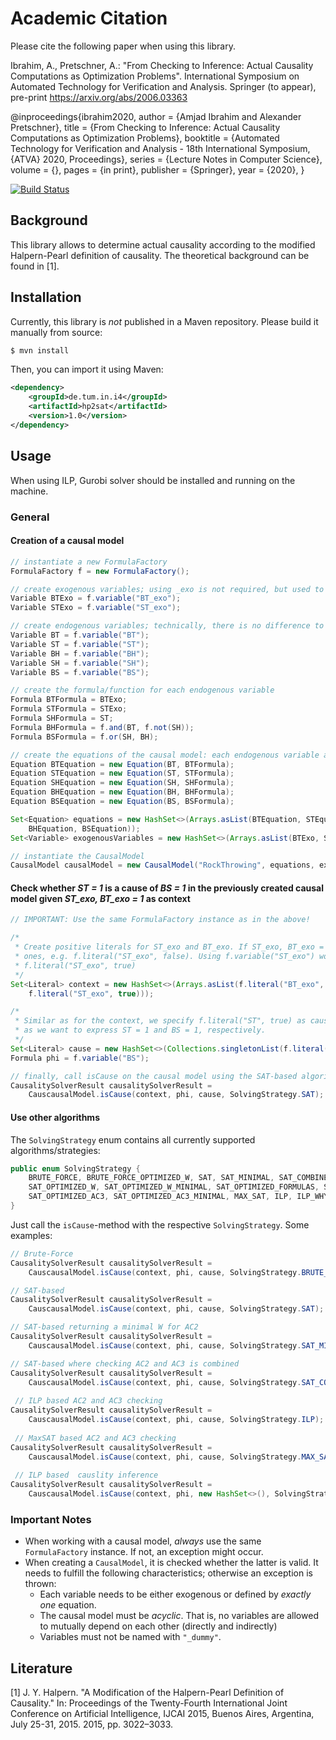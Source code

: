 # Academic Citation 
Please cite the following paper when using this library. 

Ibrahim, A., Pretschner, A.: "From Checking to Inference: Actual Causality Computations as Optimization Problems". International Symposium on Automated Technology for Verification and Analysis. Springer (to appear), pre-print https://arxiv.org/abs/2006.03363


@inproceedings{ibrahim2020,
  author    = {Amjad Ibrahim and Alexander Pretschner},
  title     = {From Checking to Inference: Actual Causality Computations as Optimization Problems},
  booktitle = {Automated Technology for Verification and Analysis - 18th International
               Symposium, {ATVA} 2020, Proceedings},
  series    = {Lecture Notes in Computer Science},
  volume    = {},
  pages     = {in print},
  publisher = {Springer},
  year      = {2020},
}


[![Build Status](https://travis-ci.com/srehwald/hp2sat.svg?token=YUmexXqP9AGj9wNMuDhx&branch=develop)](https://travis-ci.com/srehwald/hp2sat)

## Background
This library allows to determine actual causality according to the modified Halpern-Pearl definition of causality. The theoretical background can be found in [1].

## Installation

Currently, this library is _not_ published in a Maven repository. Please build it manually from source: 

```bash
$ mvn install
```
Then, you can import it using Maven:
```xml
<dependency>
    <groupId>de.tum.in.i4</groupId>
    <artifactId>hp2sat</artifactId>
    <version>1.0</version>
</dependency>
```

## Usage
When using ILP, Gurobi solver should be installed and running on the machine. 
### General

#### Creation of a causal model
```java
// instantiate a new FormulaFactory
FormulaFactory f = new FormulaFactory();

// create exogenous variables; using _exo is not required, but used to distinguish them
Variable BTExo = f.variable("BT_exo");
Variable STExo = f.variable("ST_exo");

// create endogenous variables; technically, there is no difference to exogenous ones
Variable BT = f.variable("BT");
Variable ST = f.variable("ST");
Variable BH = f.variable("BH");
Variable SH = f.variable("SH");
Variable BS = f.variable("BS");

// create the formula/function for each endogenous variable
Formula BTFormula = BTExo;
Formula STFormula = STExo;
Formula SHFormula = ST;
Formula BHFormula = f.and(BT, f.not(SH));
Formula BSFormula = f.or(SH, BH);

// create the equations of the causal model: each endogenous variable and its formula form an equation
Equation BTEquation = new Equation(BT, BTFormula);
Equation STEquation = new Equation(ST, STFormula);
Equation SHEquation = new Equation(SH, SHFormula);
Equation BHEquation = new Equation(BH, BHFormula);
Equation BSEquation = new Equation(BS, BSFormula);

Set<Equation> equations = new HashSet<>(Arrays.asList(BTEquation, STEquation, SHEquation,
    BHEquation, BSEquation));
Set<Variable> exogenousVariables = new HashSet<>(Arrays.asList(BTExo, STExo));

// instantiate the CausalModel
CausalModel causalModel = new CausalModel("RockThrowing", equations, exogenousVariables, f);
```

#### Check whether *ST = 1* is a cause of *BS = 1* in the previously created causal model given *ST_exo, BT_exo = 1* as context
```java
// IMPORTANT: Use the same FormulaFactory instance as in the above!

/*
 * Create positive literals for ST_exo and BT_exo. If ST_exo, BT_exo = 0, we would create negative 
 * ones, e.g. f.literal("ST_exo", false). Using f.variable("ST_exo") would be a shortcut for 
 * f.literal("ST_exo", true)
 */
Set<Literal> context = new HashSet<>(Arrays.asList(f.literal("BT_exo", true),
    f.literal("ST_exo", true)));

/*
 * Similar as for the context, we specify f.literal("ST", true) as cause and f.variable("BS") as phi, 
 * as we want to express ST = 1 and BS = 1, respectively.
 */
Set<Literal> cause = new HashSet<>(Collections.singletonList(f.literal("ST", true)));
Formula phi = f.variable("BS");

// finally, call isCause on the causal model using the SAT-based algorithm
CausalitySolverResult causalitySolverResult =
    CauscausalModel.isCause(context, phi, cause, SolvingStrategy.SAT);
```

#### Use other algorithms

The ```SolvingStrategy``` enum contains all currently supported algorithms/strategies:
```java
public enum SolvingStrategy {
    BRUTE_FORCE, BRUTE_FORCE_OPTIMIZED_W, SAT, SAT_MINIMAL, SAT_COMBINED, SAT_COMBINED_MINIMAL,
    SAT_OPTIMIZED_W, SAT_OPTIMIZED_W_MINIMAL, SAT_OPTIMIZED_FORMULAS, SAT_OPTIMIZED_FORMULAS_MINIMAL,
    SAT_OPTIMIZED_AC3, SAT_OPTIMIZED_AC3_MINIMAL, MAX_SAT, ILP, ILP_WHY
}
```

Just call the ```isCause```-method with the respective ```SolvingStrategy```. Some examples:
```java
// Brute-Force
CausalitySolverResult causalitySolverResult =
    CauscausalModel.isCause(context, phi, cause, SolvingStrategy.BRUTE_FORCE);

// SAT-based
CausalitySolverResult causalitySolverResult =
    CauscausalModel.isCause(context, phi, cause, SolvingStrategy.SAT);

// SAT-based returning a minimal W for AC2
CausalitySolverResult causalitySolverResult =
    CauscausalModel.isCause(context, phi, cause, SolvingStrategy.SAT_MINIMAL);

// SAT-based where checking AC2 and AC3 is combined
CausalitySolverResult causalitySolverResult =
    CauscausalModel.isCause(context, phi, cause, SolvingStrategy.SAT_COMBINED);
    
 // ILP based AC2 and AC3 checking
CausalitySolverResult causalitySolverResult =
    CauscausalModel.isCause(context, phi, cause, SolvingStrategy.ILP);
    
 // MaxSAT based AC2 and AC3 checking
CausalitySolverResult causalitySolverResult =
    CauscausalModel.isCause(context, phi, cause, SolvingStrategy.MAX_SAT);   
    
 // ILP based  causlity inference
CausalitySolverResult causalitySolverResult =
    CauscausalModel.isCause(context, phi, new HashSet<>(), SolvingStrategy.ILP_WHY); 
```

### Important Notes

- When working with a causal model, *always* use the same `FormulaFactory` instance. If not, an exception might occur.
- When creating a `CausalModel`, it is checked whether the latter is valid. It needs to fulfill the following 
characteristics; otherwise an exception is thrown:
    - Each variable needs to be either exogenous or defined by *exactly one* equation.
    - The causal model must be *acyclic*. That is, no variables are allowed to mutually depend on each other 
    (directly and indirectly)
    - Variables must not be named with `"_dummy"`.
    
## Literature

[1] J. Y. Halpern. "A Modification of the Halpern-Pearl Definition of Causality." In: Proceedings of the Twenty-Fourth International Joint Conference on Artificial Intelligence, IJCAI 2015, Buenos Aires, Argentina, July 25-31, 2015. 2015, pp. 3022–3033.
